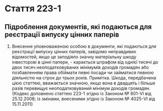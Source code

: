 Cтаття 223-1
====
Підроблення документів, які подаються для реєстрації випуску цінних паперів
----
1. Внесення уповноваженою особою в документи, які подаються для реєстрації випуску цінних паперів, завідомо неправдивих відомостей, якщо це заподіяло значну матеріальну шкоду інвесторові в цінні папери, -
карається штрафом від однієї тисячі до двох тисяч неоподатковуваних мінімумів доходів громадян або позбавленням права обіймати певні посади чи займатися певною діяльністю на строк до трьох років.
Примітка. Шкода, передбачена цією статтею, вважається значною, якщо вона в двадцять і більше разів перевищує неоподатковуваний мінімум доходів громадян.
{Кодекс доповнено статтею 223-1 згідно із Законом № 801-VI від 25.12.2008; із змінами, внесеними згідно із Законом № 4025-VI від 15.11.2011}
